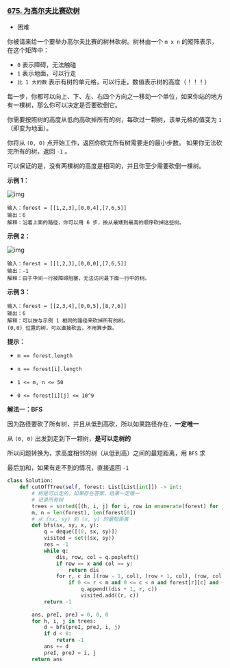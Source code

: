 ### [675. 为高尔夫比赛砍树](https://leetcode.cn/problems/cut-off-trees-for-golf-event/)

- 困难

你被请来给一个要举办高尔夫比赛的树林砍树。树林由一个 `m x n` 的矩阵表示， 在这个矩阵中：

- `0` 表示障碍，无法触碰
- `1` 表示地面，可以行走
- `比 1 大的数` 表示有树的单元格，可以行走，数值表示树的高度（！！！）

每一步，你都可以向上、下、左、右四个方向之一移动一个单位，如果你站的地方有一棵树，那么你可以决定是否要砍倒它。

你需要按照树的高度从低向高砍掉所有的树，每砍过一颗树，该单元格的值变为 `1`（即变为地面）。

你将从 `(0, 0)` 点开始工作，返回你砍完所有树需要走的最小步数。 如果你无法砍完所有的树，返回 `-1` 。

可以保证的是，没有两棵树的高度是相同的，并且你至少需要砍倒一棵树。

**示例 1：**

 ![img](https://assets.leetcode.com/uploads/2020/11/26/trees1.jpg)

```
输入：forest = [[1,2,3],[0,0,4],[7,6,5]]
输出：6
解释：沿着上面的路径，你可以用 6 步，按从最矮到最高的顺序砍掉这些树。
```

**示例 2：**

 ![img](https://assets.leetcode.com/uploads/2020/11/26/trees2.jpg)

```
输入：forest = [[1,2,3],[0,0,0],[7,6,5]]
输出：-1
解释：由于中间一行被障碍阻塞，无法访问最下面一行中的树。
```

**示例 3：**

```
输入：forest = [[2,3,4],[0,0,5],[8,7,6]]
输出：6
解释：可以按与示例 1 相同的路径来砍掉所有的树。
(0,0) 位置的树，可以直接砍去，不用算步数。
```

**提示：**

- `m == forest.length`
- `n == forest[i].length`

- `1 <= m, n <= 50`
- `0 <= forest[i][j] <= 10^9`

**解法一：BFS**

因为路径要砍了所有树，并且从低到高砍，所以如果路径存在，**一定唯一**

从 `(0, 0)` 出发到走到下一颗树，**是可以走树的**

所以问题转换为，求高度相邻的树（从低到高）之间的最短距离，用 `BFS` 求

最后加和，如果有走不到的情况，直接返回 `-1` 

```python
class Solution:
    def cutOffTree(self, forest: List[List[int]]) -> int:
        # 树是可以走的，如果存在答案，结果一定唯一
        # 记录所有树
        trees = sorted([(h, i, j) for i, row in enumerate(forest) for j, h in enumerate(row) if h > 1])
        m, n = len(forest), len(forest[0])
        # 从 (sx, sy) 到 (x, y) 的最短距离
        def bfs(sx, sy, x, y):
            q = deque([(0, sx, sy)])
            visited = set((sx, sy))
            res = -1
            while q:
                dis, row, col = q.popleft()
                if row == x and col == y:
                    return dis
                for r, c in [(row - 1, col), (row + 1, col), (row, col - 1), (row, col + 1)]:
                    if 0 <= r < m and 0 <= c < n and forest[r][c] and (r, c) not in visited:
                        q.append((dis + 1, r, c))
                        visited.add((r, c))
            return -1
        
        ans, preI, preJ = 0, 0, 0
        for h, i, j in trees:
            d = bfs(preI, preJ, i, j)
            if d < 0:
                return -1
            ans += d
            preI, preJ = i, j
        return ans
```

